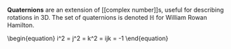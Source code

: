 **Quaternions** are an extension of [[complex number]]s, useful for describing rotations in 3D. The set of quaternions is denoted $\mathbb{H}$ for William Rowan Hamilton. 

\begin{equation}
i^2 = j^2 = k^2 = ijk = -1
\end{equation}
